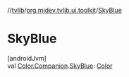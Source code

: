 //[tvlib](../../index.md)/[org.mjdev.tvlib.ui.toolkit](index.md)/[SkyBlue](-sky-blue.md)

# SkyBlue

[androidJvm]\
val [Color.Companion](https://developer.android.com/reference/kotlin/androidx/compose/ui/graphics/Color.Companion.html).[SkyBlue](-sky-blue.md): [Color](https://developer.android.com/reference/kotlin/androidx/compose/ui/graphics/Color.html)
